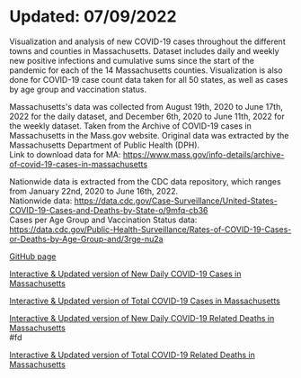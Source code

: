 # Updated: 07/09/2022 <br> 

Visualization and analysis of new COVID-19 cases throughout the different towns and counties in Massachusetts. Dataset includes daily and weekly new positive infections and cumulative sums since the start of the pandemic for each of the 14 Massachusetts counties. Visualization is also done for COVID-19 case count data taken for all 50 states, as well as cases by age group and vaccination status. 

Massachusetts's data was collected from August 19th, 2020 to June 17th, 2022 for the daily dataset, and December 6th, 2020 to June 11th, 2022 for the weekly dataset. Taken from the Archive of COVID-19 cases in Massachusetts in the Mass.gov website. Original data was extracted by the Massachusetts Department of Public Health (DPH).<br>
Link to download data for MA: https://www.mass.gov/info-details/archive-of-covid-19-cases-in-massachusetts<br>

Nationwide data is extracted from the CDC data repository, which ranges from January 22nd, 2020 to June 16th, 2022.<br>
Nationwide data: https://data.cdc.gov/Case-Surveillance/United-States-COVID-19-Cases-and-Deaths-by-State-o/9mfq-cb36<br>
Cases per Age Group and Vaccination Status data: https://data.cdc.gov/Public-Health-Surveillance/Rates-of-COVID-19-Cases-or-Deaths-by-Age-Group-and/3rge-nu2a<br>

[GitHub page](https://juan-varela11.github.io/COVID_Cases_MA_and_Nationwide)

[Interactive & Updated version of New Daily COVID-19 Cases in Massachusetts](https://juan-varela11.github.io/COVID_Cases_MA_and_Nationwide/MA_covid_cases.html)

[Interactive & Updated version of Total COVID-19 Cases in Massachusetts](https://juan-varela11.github.io/COVID_Cases_MA_and_Nationwide/MA_tot_covid_cases.html)

[Interactive & Updated version of New Daily COVID-19 Related Deaths in Massachusetts](https://juan-varela11.github.io/COVID_Cases_MA_and_Nationwide/MA_covid_deaths.html)<br>
#fd

[Interactive & Updated version of Total COVID-19 Related Deaths in Massachusetts](https://juan-varela11.github.io/COVID_Cases_MA_and_Nationwide/MA_tot_covid_deaths.html)
